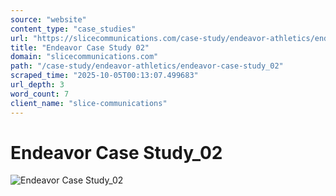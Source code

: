 ```yaml
---
source: "website"
content_type: "case_studies"
url: "https://slicecommunications.com/case-study/endeavor-athletics/endeavor-case-study_02"
title: "Endeavor Case Study 02"
domain: "slicecommunications.com"
path: "/case-study/endeavor-athletics/endeavor-case-study_02"
scraped_time: "2025-10-05T00:13:07.499683"
url_depth: 3
word_count: 7
client_name: "slice-communications"
---
```


# Endeavor Case Study_02

![Endeavor Case Study_02](https://slicecommunications.com/wp-content/uploads/2018/07/Endeavor-Case-Study_02-pdf-232x300.jpg)